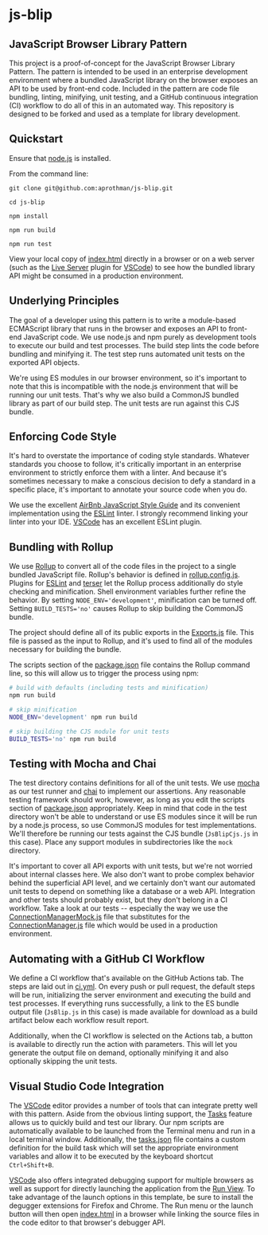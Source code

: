 # js-blip
## JavaScript Browser Library Pattern

This project is a proof-of-concept for the JavaScript Browser Library Pattern. The pattern is intended to be used in an enterprise development environment where a bundled JavaScript library on the browser exposes an API to be used by front-end code. Included in the pattern are code file bundling, linting, minifying, unit testing, and a GitHub continuous integration (CI) workflow to do all of this in an automated way. This repository is designed to be forked and used as a template for library development.

## Quickstart
Ensure that [node.js](https://nodejs.org) is installed.

From the command line:

    git clone git@github.com:aprothman/js-blip.git

    cd js-blip

    npm install

    npm run build

    npm run test

View your local copy of [index.html](https://github.com/aprothman/js-blip/blob/main/index.html) directly in a browser or on a web server (such as the [Live Server](https://marketplace.visualstudio.com/items?itemName=ritwickdey.LiveServer) plugin for [VSCode](https://code.visualstudio.com/)) to see how the bundled library API might be consumed in a production environment.

## Underlying Principles

The goal of a developer using this pattern is to write a module-based ECMAScript library that runs in the browser and exposes an API to front-end JavaScript code. We use node.js and npm purely as development tools to execute our build and test processes. The build step lints the code before bundling and minifying it. The test step runs automated unit tests on the exported API objects.

We're using ES modules in our browser environment, so it's important to note that this is incompatible with the node.js environment that will be running our unit tests. That's why we also build a CommonJS bundled library as part of our build step. The unit tests are run against this CJS bundle.

## Enforcing Code Style

It's hard to overstate the importance of coding style standards. Whatever standards you choose to follow, it's critically important in an enterprise environment to strictly enforce them with a linter. And because it's sometimes necessary to make a conscious decision to defy a standard in a specific place, it's important to annotate your source code when you do.

We use the excellent [AirBnb JavaScript Style Guide](https://github.com/airbnb/javascript) and its convenient implementation using the [ESLint](https://eslint.org) linter. I strongly recommend linking your linter into your IDE. [VSCode](https://code.visualstudio.com/) has an excellent ESLint plugin.

## Bundling with Rollup

We use [Rollup](https://rollupjs.org/) to convert all of the code files in the project to a single bundled JavaScript file. Rollup's behavior is defined in [rollup.config.js](https://github.com/aprothman/js-blip/blob/main/rollup.config.js). Plugins for [ESLint](https://eslint.org) and [terser](https://terser.org) let the Rollup process additionally do style checking and minification. Shell environment variables further refine the behavior. By setting `NODE_ENV='development'`, minification can be turned off. Setting `BUILD_TESTS='no'` causes Rollup to skip building the CommonJS bundle.

The project should define all of its public exports in the [Exports.js](https://github.com/aprothman/js-blip/blob/main/export/Exports.js) file. This file is passed as the input to Rollup, and it's used to find all of the modules necessary for building the bundle.

The scripts section of the [package.json](https://github.com/aprothman/js-blip/blob/main/package.json) file contains the Rollup command line, so this will allow us to trigger the process using npm:

``` sh
# build with defaults (including tests and minification)
npm run build

# skip minification
NODE_ENV='development' npm run build

# skip building the CJS module for unit tests
BUILD_TESTS='no' npm run build
```

## Testing with Mocha and Chai

The test directory contains definitions for all of the unit tests. We use [mocha](https://mochajs.org) as our test runner and [chai](https://www.chaijs.com/) to implement our assertions. Any reasonable testing framework should work, however, as long as you edit the scripts section of [package.json](https://github.com/aprothman/js-blip/blob/main/package.json) appropriately. Keep in mind that code in the test directory won't be able to understand or use ES modules since it will be run by a node.js process, so use CommonJS modules for test implementations. We'll therefore be running our tests against the CJS bundle (`JsBlipCjs.js` in this case). Place any support modules in subdirectories like the `mock` directory.

It's important to cover all API exports with unit tests, but we're not worried about internal classes here. We also don't want to probe complex behavior behind the superficial API level, and we certainly don't want our automated unit tests to depend on something like a database or a web API. Integration and other tests should probably exist, but they don't belong in a CI workflow. Take a look at our tests -- especially the way we use the [ConnectionManagerMock.js](https://github.com/aprothman/js-blip/blob/main/test/mock/ConnectionManagerMock.js) file that substitutes for the [ConnectionManager.js](https://github.com/aprothman/js-blip/blob/main/src/backend/ConnectionManager.js) file which would be used in a production environment.

## Automating with a GitHub CI Workflow

We define a CI workflow that's available on the GitHub Actions tab. The steps are laid out in [ci.yml](https://github.com/aprothman/js-blip/blob/main/.github/workflows/ci.yml). On every push or pull request, the default steps will be run, initializing the server environment and executing the build and test processes. If everything runs successfully, a link to the ES bundle output file (`JsBlip.js` in this case) is made available for download as a build artifact below each workflow result report.

Additionally, when the CI workflow is selected on the Actions tab, a button is available to directly run the action with parameters. This will let you generate the output file on demand, optionally minifying it and also optionally skipping the unit tests.

## Visual Studio Code Integration

The [VSCode](https://code.visualstudio.com/) editor provides a number of tools that can integrate pretty well with this pattern. Aside from the obvious linting support, the [Tasks](https://code.visualstudio.com/docs/editor/tasks) feature allows us to quickly build and test our library. Our npm scripts are automatically available to be launched from the Terminal menu and run in a local terminal window. Additionally, the [tasks.json](https://github.com/aprothman/js-blip/blob/main/.vscode/tasks.json) file contains a custom definition for the build task which will set the appropriate environment variables and allow it to be executed by the keyboard shortcut `Ctrl+Shift+B`.

[VSCode](https://code.visualstudio.com/) also offers integrated debugging support for multiple browsers as well as support for directly launching the application from the [Run View](https://code.visualstudio.com/docs/editor/debugging#_run-view). To take advantage of the launch options in this template, be sure to install the degugger extensions for Firefox and Chrome. The Run menu or the launch button will then open [index.html](https://github.com/aprothman/js-blip/blob/main/index.html) in a browser while linking the source files in the code editor to that browser's debugger API.
